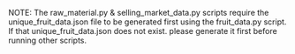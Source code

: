 NOTE: The raw_material.py & selling_market_data.py scripts require the unique_fruit_data.json file to be generated first using the fruit_data.py script. If that unique_fruit_data.json does not exist. please generate it first before running other scripts.
